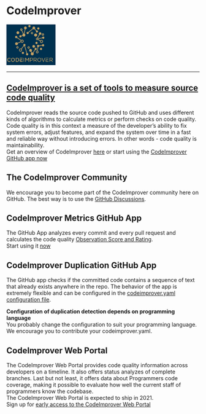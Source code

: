 # CodeImprover
![CodeImprover Logo](./Images/CodeImprover-small-logo-title.png) 
___
## [CodeImprover is a set of tools to measure source code quality]( https://codeimprover.com)

CodeImprover reads the source code pushed to GitHub and uses different kinds of algorithms to calculate metrics or perform checks on code quality. Code quality is in this context a measure of the developer’s ability to fix system errors, adjust features, and expand the system over time in a fast and reliable way without introducing errors. In other words - code quality is maintainability.  
Get an overview of CodeImprover [here](https://codeimprover.com/whyandhow/how-it-works-illustrated/) or start using the [CodeImprover GitHub app now](https://github.com/marketplace?query=CodeImprover)

## The CodeImprover Community
We encourage you to become part of the CodeImprover community here on GitHub. The best way is to use the [GitHub Discussions](https://github.com/CodeImprover/CodeImprover/discussions).

## CodeImprover Metrics GitHub App
The GitHub App analyzes every commit and every pull request and calculates the code quality [Observation Score and Rating](https://codeimprover.com/whyandhow/key-concept-observation-scores-ratings/).  
Start using it [now](https://github.com/marketplace?query=CodeImprover)

## CodeImprover Duplication GitHub App
The GitHub app checks if the committed code contains a sequence of text that already exists anywhere in the repo. 
The behavior of the app is extremely flexible and can be configured  in the [codeimprover.yaml configuration file](https://codeimprover.com/techref/codeimprover-config/). 

**Configuration of duplication detection depends on programming language**  
You probably change the configuration to suit your programming language. 
We encourage you to contribute your codeimprover.yaml. 

## CodeImprover Web Portal
The CodeImprover Web Portal provides code quality information across developers on a timeline. It also offers status analyzes of complete branches. 
Last but not least, it offers data about Programmers code coverage, making it possible to evaluate how well the current staff of programmers know the codebase.  
The CodeImprover Web Portal is expected to ship in 2021.   
Sign up for [early access to the CodeImprover Web Portal](https://codeimprover.com/get-started-with-the-codeimprover-web-portal)

 


